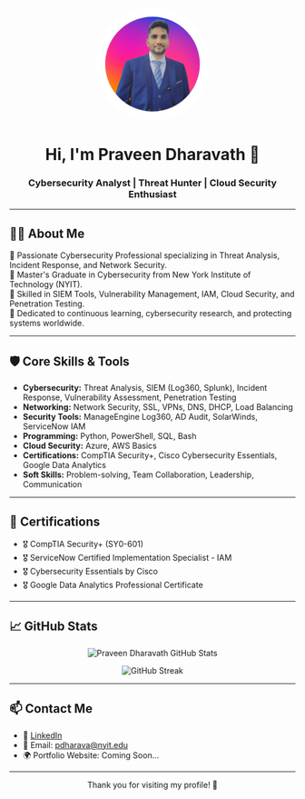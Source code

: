 <p align="center">
  <img src="Profile-Photoroom.jpg" width="200" alt="Praveen Dharavath" style="border-radius: 50%;" />
</p>

<h1 align="center">Hi, I'm Praveen Dharavath 👋</h1>
<h3 align="center">Cybersecurity Analyst | Threat Hunter | Cloud Security Enthusiast</h3>

---

## 🧑‍💻 About Me

🔹 Passionate Cybersecurity Professional specializing in Threat Analysis, Incident Response, and Network Security.  
🔹 Master's Graduate in Cybersecurity from New York Institute of Technology (NYIT).  
🔹 Skilled in SIEM Tools, Vulnerability Management, IAM, Cloud Security, and Penetration Testing.  
🔹 Dedicated to continuous learning, cybersecurity research, and protecting systems worldwide.

---

## 🛡️ Core Skills & Tools

- **Cybersecurity:** Threat Analysis, SIEM (Log360, Splunk), Incident Response, Vulnerability Assessment, Penetration Testing
- **Networking:** Network Security, SSL, VPNs, DNS, DHCP, Load Balancing
- **Security Tools:** ManageEngine Log360, AD Audit, SolarWinds, ServiceNow IAM
- **Programming:** Python, PowerShell, SQL, Bash
- **Cloud Security:** Azure, AWS Basics
- **Certifications:** CompTIA Security+, Cisco Cybersecurity Essentials, Google Data Analytics
- **Soft Skills:** Problem-solving, Team Collaboration, Leadership, Communication

---

## 📜 Certifications

- 🎖️ CompTIA Security+ (SY0-601)
- 🎖️ ServiceNow Certified Implementation Specialist - IAM
- 🎖️ Cybersecurity Essentials by Cisco
- 🎖️ Google Data Analytics Professional Certificate

---

## 📈 GitHub Stats

<p align="center">
  <img src="https://github-readme-stats.vercel.app/api?username=dharavathpraveen&show_icons=true&theme=tokyonight" alt="Praveen Dharavath GitHub Stats" />
</p>

<p align="center">
  <img src="https://github-readme-streak-stats.herokuapp.com?user=dharavathpraveen&theme=tokyonight" alt="GitHub Streak" />
</p>

---

## 📫 Contact Me

- 💼 [LinkedIn](https://www.linkedin.com/in/praveendharavath)  
- 📧 Email: pdharava@nyit.edu  
- 🌍 Portfolio Website: Coming Soon...

---

<p align="center">
    Thank you for visiting my profile! 🚀
</p>
